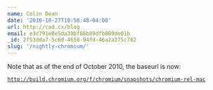 ```yaml
---
name: Colin Dean
date: '2010-10-27T10:50:48-04:00'
url: http://cad.cx/blog
email: e3c791e8e5da39bf88b09dfb089de01b
_id: 2f53dda7-5c6d-4650-94fd-46a2a275c782
slug: '/nightly-chromium/'
---
```


Note that as of the end of October 2010, the baseurl is now:

<code>http://build.chromium.org/f/chromium/snapshots/chromium-rel-mac</code>

